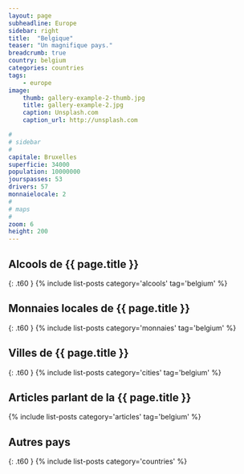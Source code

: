 ```yaml
---
layout: page
subheadline: Europe
sidebar: right
title:  "Belgique"
teaser: "Un magnifique pays."
breadcrumb: true
country: belgium
categories: countries
tags:
    - europe
image:
    thumb: gallery-example-2-thumb.jpg
    title: gallery-example-2.jpg
    caption: Unsplash.com
    caption_url: http://unsplash.com

#
# sidebar
#
capitale: Bruxelles
superficie: 34000
population: 10000000
jourspasses: 53
drivers: 57
monnaielocale: 2
#
# maps
#
zoom: 6
height: 200
---
```


## Alcools de {{ page.title }}
{: .t60 }
{% include list-posts category='alcools' tag='belgium' %}

## Monnaies locales de {{ page.title }}
{: .t60 }
{% include list-posts category='monnaies' tag='belgium' %}

## Villes de {{ page.title }}
{: .t60 }
{% include list-posts category='cities' tag='belgium' %}

## Articles parlant de la {{ page.title }}
{% include list-posts category='articles' tag='belgium' %}

## Autres pays
{: .t60 }
{% include list-posts category='countries' %}
